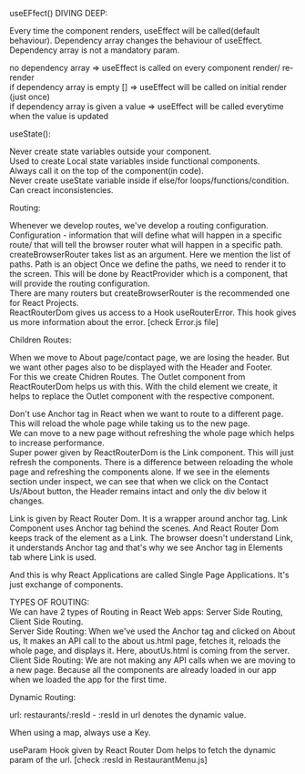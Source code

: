 useEFfect() DIVING DEEP:  
  
Every time the component renders, useEffect will be called(default behaviour). Dependency array changes the behaviour of useEffect.  
Dependency array is not a mandatory param.  
  
no dependency array => useEffect is called on every component render/ re-render  
if dependency array is empty [] => useEffect will be called on initial render (just once)   
if dependency array is given a value => useEffect will be called everytime when the value is updated  


useState():  

Never create state variables outside your component.  
Used to create Local state variables inside functional components.  
Always call it on the top of the component(in code).  
Never create useState variable inside if else/for loops/functions/condition. Can creact inconsistencies.  


Routing:

Whenever we develop routes, we've develop a routing configuration.  
Configuration - information that will define what will happen in a specific route/ that will tell the browser router what will happen in a specific path.  
createBrowserRouter takes list as an argument. Here we mention the list of paths. 
Path is an object
Once we define the paths, we need to render it to the screen. This will be done by ReactProvider which is a component, that will provide the routing configuration.  
There are many routers but createBrowserRouter is the recommended one for React Projects.  
ReactRouterDom gives us access to a Hook useRouterError. This hook gives us more information about the error. [check Error.js file]  


Children Routes:  

When we move to About page/contact page, we are losing the header. But we want other pages also to be displayed with the Header and Footer.  
For this we create Chidren Routes. The Outlet component from ReactRouterDom helps us with this. With the child element we create, it helps to replace the Outlet component with the respective component.  
  
  
Don't use Anchor tag in React when we want to route to a different page. This will reload the whole page while taking us to the new page.  
We can move to a new page without refreshing the whole page which helps to increase performance.  
Super power given by ReactRouterDom is the Link component. This will just refresh the components. There is a difference between reloading the whole page and refreshing the components alone. If we see in the elements section under inspect, we can see that when we click on the Contact Us/About button, the Header remains intact and only the div below it changes.  
  
Link is given by React Router Dom. It is a wrapper around anchor tag. Link Component uses Anchor tag behind the scenes. And React Router Dom keeps track of the element as a Link. The browser doesn't understand Link, it understands Anchor tag and that's why we see Anchor tag in Elements tab where Link is used.  
  

And this is why React Applications are called Single Page Applications. It's just exchange of components.  


TYPES OF ROUTING:  
We can have 2 types of Routing in React Web apps:  Server Side Routing, Client Side Routing.  
Server Side Routing: When we've used the Anchor tag and clicked on About us, It makes an API call to the about us.html page, fetches it, reloads the whole page, and displays it.  Here, aboutUs.html is coming from the server.  
Client Side Routing: We are not making any API calls when we are moving to a new page. Because all the components are already loaded in our app when we loaded the app for the first time.  


Dynamic Routing:

url: restaurants/:resId - :resId in url denotes the dynamic value.  


When using a map, always use a Key.  

useParam Hook given by React Router Dom helps to fetch the dynamic param of the url. [check :resId in RestaurantMenu.js]  
